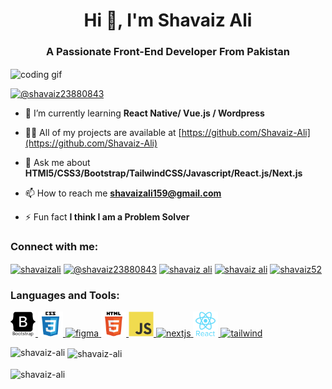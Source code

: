 <h1 align="center">Hi 👋, I'm Shavaiz Ali</h1>
<h3 align="center">A Passionate Front-End Developer From Pakistan</h3>

<p align="left"> <img alt="coding gif" align="center" src="https://camo.githubusercontent.com/ba9f3bd30647e352a3f5e1e45eb45c6ec7bad6155cd16aaedf4a426738da0ca5/68747470733a2f2f696e646f616e616c79746963612e636f6d2f7374617469632f696d616765732f62616e6e6572722e676966"></p>

<p align="left"> <a href="https://twitter.com/@shavaiz23880843" target="blank"><img src="https://img.shields.io/twitter/follow/@shavaiz23880843?logo=twitter&style=for-the-badge" alt="@shavaiz23880843" /></a> </p>

- 🌱 I’m currently learning **React Native/ Vue.js / Wordpress**

- 👨‍💻 All of my projects are available at [https://github.com/Shavaiz-Ali](https://github.com/Shavaiz-Ali)

- 💬 Ask me about **HTMl5/CSS3/Bootstrap/TailwindCSS/Javascript/React.js/Next.js**

- 📫 How to reach me **shavaizali159@gmail.com**

- ⚡ Fun fact **I think I am a Problem Solver**

<h3 align="left">Connect with me:</h3>
<p align="left">
<a href="https://codepen.io/shavaizali" target="blank"><img align="center" src="https://raw.githubusercontent.com/rahuldkjain/github-profile-readme-generator/master/src/images/icons/Social/codepen.svg" alt="shavaizali" height="30" width="40" /></a>
<a href="https://twitter.com/@shavaiz23880843" target="blank"><img align="center" src="https://raw.githubusercontent.com/rahuldkjain/github-profile-readme-generator/master/src/images/icons/Social/twitter.svg" alt="@shavaiz23880843" height="30" width="40" /></a>
<a href="https://linkedin.com/in/shavaiz ali" target="blank"><img align="center" src="https://raw.githubusercontent.com/rahuldkjain/github-profile-readme-generator/master/src/images/icons/Social/linked-in-alt.svg" alt="shavaiz ali" height="30" width="40" /></a>
<a href="https://fb.com/shavaiz ali" target="blank"><img align="center" src="https://raw.githubusercontent.com/rahuldkjain/github-profile-readme-generator/master/src/images/icons/Social/facebook.svg" alt="shavaiz ali" height="30" width="40" /></a>
<a href="https://instagram.com/shavaiz52" target="blank"><img align="center" src="https://raw.githubusercontent.com/rahuldkjain/github-profile-readme-generator/master/src/images/icons/Social/instagram.svg" alt="shavaiz52" height="30" width="40" /></a>
</p>

<h3 align="left">Languages and Tools:</h3>
<p align="left"> <a href="https://getbootstrap.com" target="_blank" rel="noreferrer"> <img src="https://raw.githubusercontent.com/devicons/devicon/master/icons/bootstrap/bootstrap-plain-wordmark.svg" alt="bootstrap" width="40" height="40"/> </a> <a href="https://www.w3schools.com/css/" target="_blank" rel="noreferrer"> <img src="https://raw.githubusercontent.com/devicons/devicon/master/icons/css3/css3-original-wordmark.svg" alt="css3" width="40" height="40"/> </a> <a href="https://www.figma.com/" target="_blank" rel="noreferrer"> <img src="https://www.vectorlogo.zone/logos/figma/figma-icon.svg" alt="figma" width="40" height="40"/> </a> <a href="https://www.w3.org/html/" target="_blank" rel="noreferrer"> <img src="https://raw.githubusercontent.com/devicons/devicon/master/icons/html5/html5-original-wordmark.svg" alt="html5" width="40" height="40"/> </a> <a href="https://developer.mozilla.org/en-US/docs/Web/JavaScript" target="_blank" rel="noreferrer"> <img src="https://raw.githubusercontent.com/devicons/devicon/master/icons/javascript/javascript-original.svg" alt="javascript" width="40" height="40"/> </a> <a href="https://nextjs.org/" target="_blank" rel="noreferrer"> <img src="https://cdn.worldvectorlogo.com/logos/nextjs-2.svg" alt="nextjs" width="40" height="40"/> </a> <a href="https://reactjs.org/" target="_blank" rel="noreferrer"> <img src="https://raw.githubusercontent.com/devicons/devicon/master/icons/react/react-original-wordmark.svg" alt="react" width="40" height="40"/> </a> <a href="https://tailwindcss.com/" target="_blank" rel="noreferrer"> <img src="https://www.vectorlogo.zone/logos/tailwindcss/tailwindcss-icon.svg" alt="tailwind" width="40" height="40"/> </a> </p>

<p><img align="left" src="https://github-readme-stats.vercel.app/api/top-langs?username=shavaiz-ali&show_icons=true&locale=en&layout=compact" alt="shavaiz-ali" /></p>

<p>&nbsp;<img align="center" src="https://github-readme-stats.vercel.app/api?username=shavaiz-ali&show_icons=true&locale=en" alt="shavaiz-ali" /></p>

<p><img align="center" src="https://github-readme-streak-stats.herokuapp.com/?user=shavaiz-ali&" alt="shavaiz-ali" /></p>
